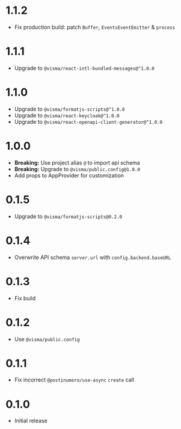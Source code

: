# 1.1.2

- Fix production build: patch `Buffer`, `EventsEventEmitter` & `process`

# 1.1.1

- Upgrade to `@visma/react-intl-bundled-messages@^1.0.0`

# 1.1.0

- Upgrade to `@visma/formatjs-scripts@^1.0.0`
- Upgrade to `@visma/react-keycloak@^1.0.0`
- Upgrade to `@visma/react-openapi-client-generator@^1.0.0`

# 1.0.0

- **Breaking:** Use project alias `@` to import api schema
- **Breaking:** Upgrade to `@visma/public.config@1.0.0`
- Add props to AppProvider for customization

# 0.1.5

- Upgrade to `@visma/formatjs-scripts@0.2.0`

# 0.1.4

- Overwrite API schema `server.url` with `config.backend.baseURL`

# 0.1.3

- Fix build

# 0.1.2

- Use `@visma/public.config`

# 0.1.1

- Fix incorrect `@postinumero/use-async` `create` call

# 0.1.0

- Initial release
